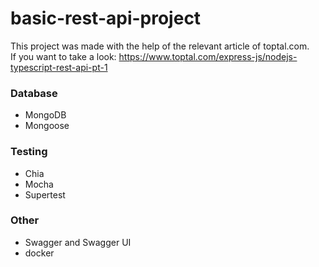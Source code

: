 # basic-rest-api-project
 
This project was made with the help of the relevant article of toptal.com.\
If you want to take a look: https://www.toptal.com/express-js/nodejs-typescript-rest-api-pt-1


### Database
* MongoDB
* Mongoose

### Testing
* Chia
* Mocha
* Supertest

### Other
* Swagger and Swagger UI
* docker
